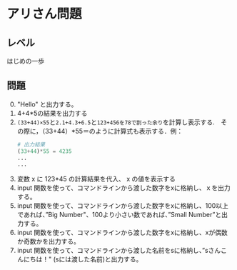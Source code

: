 # アリさん問題

## レベル

はじめの一歩

## 問題

0. "Hello" と出力する。
1. 4+4*5の結果を出力する
1. `(33+44)×55`と`2.1+4.3+6.5`と`123+456を78で割った余り`を計算し表示する.　その際に，（33+44）*55＝のように計算式も表示する．例：
    ```python
    # 出力結果
    (33+44)*55 = 4235
    ...
    ...
    ```
1. 変数 x に 123*45 の計算結果を代入、 x の値を表示する
1. input 関数を使って、コマンドラインから渡した数字をxに格納し、ｘを出力する。
1. input 関数を使って、コマンドラインから渡した数字をxに格納し、100以上であれば、”Big Number"、100より小さい数であれば、”Small Number”と出力する。
1. input 関数を使って、コマンドラインから渡した数字をxに格納し、xが偶数か奇数かを出力する。
1. input 関数を使って、コマンドラインから渡した名前をsに格納し、”sさんこんにちは！" (sには渡した名前)と出力する。



